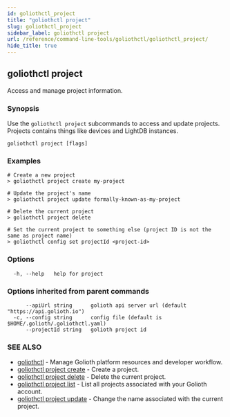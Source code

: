 ```yaml
---
id: goliothctl_project
title: "goliothctl project"
slug: goliothctl_project
sidebar_label: goliothctl project
url: /reference/command-line-tools/goliothctl/goliothctl_project/
hide_title: true
---
```

## goliothctl project

Access and manage project information.

### Synopsis

Use the `goliothctl project` subcommands to access and update projects. Projects contains things like devices and LightDB instances.

```
goliothctl project [flags]
```

### Examples

```
# Create a new project
> goliothctl project create my-project

# Update the project's name
> goliothctl project update formally-known-as-my-project

# Delete the current project
> goliothctl project delete

# Set the current project to something else (project ID is not the same as project name)
> goliothctl config set projectId <project-id>
```

### Options

```
  -h, --help   help for project
```

### Options inherited from parent commands

```
      --apiUrl string      golioth api server url (default "https://api.golioth.io")
  -c, --config string      config file (default is $HOME/.golioth/.goliothctl.yaml)
      --projectId string   golioth project id
```

### SEE ALSO

* [goliothctl](/reference/command-line-tools/goliothctl/goliothctl/)	 - Manage Golioth platform resources and developer workflow.
* [goliothctl project create](/reference/command-line-tools/goliothctl/goliothctl_project_create/)	 - Create a project.
* [goliothctl project delete](/reference/command-line-tools/goliothctl/goliothctl_project_delete/)	 - Delete the current project.
* [goliothctl project list](/reference/command-line-tools/goliothctl/goliothctl_project_list/)	 - List all projects associated with your Golioth account.
* [goliothctl project update](/reference/command-line-tools/goliothctl/goliothctl_project_update/)	 - Change the name associated with the current project.

